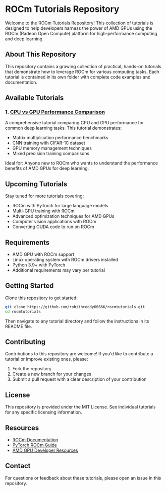 # ROCm Tutorials Repository

Welcome to the ROCm Tutorials Repository! This collection of tutorials is designed to help developers harness the power of AMD GPUs using the ROCm (Radeon Open Compute) platform for high-performance computing and deep learning.

## About This Repository

This repository contains a growing collection of practical, hands-on tutorials that demonstrate how to leverage ROCm for various computing tasks. Each tutorial is contained in its own folder with complete code examples and documentation.

## Available Tutorials

### 1. [CPU vs GPU Performance Comparison](./cpu_vs_gpu/)

A comprehensive tutorial comparing CPU and GPU performance for common deep learning tasks. This tutorial demonstrates:

- Matrix multiplication performance benchmarks
- CNN training with CIFAR-10 dataset
- GPU memory management techniques
- Mixed precision training comparisons

Ideal for: Anyone new to ROCm who wants to understand the performance benefits of AMD GPUs for deep learning.

## Upcoming Tutorials

Stay tuned for more tutorials covering:

- ROCm with PyTorch for large language models
- Multi-GPU training with ROCm
- Advanced optimization techniques for AMD GPUs
- Computer vision applications with ROCm
- Converting CUDA code to run on ROCm

## Requirements

- AMD GPU with ROCm support
- Linux operating system with ROCm drivers installed
- Python 3.9+ with PyTorch
- Additional requirements may vary per tutorial

## Getting Started

Clone this repository to get started:

```bash
git clone https://github.com/rohithreddy66666/rocmtutorials.git
cd rocmtutorials
```

Then navigate to any tutorial directory and follow the instructions in its README file.

## Contributing

Contributions to this repository are welcome! If you'd like to contribute a tutorial or improve existing ones, please:

1. Fork the repository
2. Create a new branch for your changes
3. Submit a pull request with a clear description of your contribution

## License

This repository is provided under the MIT License. See individual tutorials for any specific licensing information.

## Resources

- [ROCm Documentation](https://rocmdocs.amd.com/en/latest/)
- [PyTorch ROCm Guide](https://pytorch.org/docs/stable/notes/hip.html)
- [AMD GPU Developer Resources](https://developer.amd.com/resources/rocm-resources/)

## Contact

For questions or feedback about these tutorials, please open an issue in this repository.
